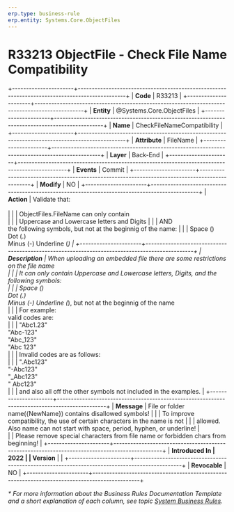 ```yaml
---
erp.type: business-rule
erp.entity: Systems.Core.ObjectFiles
---
```


# R33213 ObjectFile - Check File Name Compatibility
+----------------------+-----------------------------------------------------------------------------------------------+
| **Code**             | R33213                                                                                        |
+----------------------+-----------------------------------------------------------------------------------------------+
| **Entity**           | @Systems.Core.ObjectFiles                                                                     |
+----------------------+-----------------------------------------------------------------------------------------------+
| **Name**             | CheckFileNameCompatibility                                                                    |
+----------------------+-----------------------------------------------------------------------------------------------+
| **Attribute**        | FileName                                                                                      |
+----------------------+-----------------------------------------------------------------------------------------------+
| **Layer**            | Back-End                                                                                      |
+----------------------+-----------------------------------------------------------------------------------------------+
| **Events**           | Commit                                                                                        |
+----------------------+-----------------------------------------------------------------------------------------------+
| **Modify**           | NO                                                                                            |
+----------------------+-----------------------------------------------------------------------------------------------+
| **Action**           | Validate that:      <br/><br/>                                                                |
|                      | ObjectFiles.FileName can only contain  <br>                                                   |
|                      | Uppercase and Lowercase letters and Digits <bg>                                               |
|                      | AND <br> the following symbols, but not at the beginnig of the name:                          |
|                      | Space () <br> Dot (.) <br> Minus (-) Underline (_)                                            |
+----------------------+-----------------------------------------------------------------------------------------------+
| **Description**      | When uploading an embedded file there are some restrictions on the file name <br>             |
|                      | It can only contain Uppercase and Lowercase letters, Digits, and the following symbols: <br>  |
|                      | Space () <br> Dot (.) <br> Minus (-) Underline (_), but not at the beginnig of the name <br>  |
|                      | For example: <br> valid codes are: <br>                                                       |
|                      | "Abc1.23" <br> "Abc-123" <br> "Abc_123" <br> "Abc 123" <br>                                   |
|                      | Invalid codes are as follows: <br>                                                            |
|                      | ".Abc123" <br> "-Abc123" <br> "_Abc123" <br> " Abc123" <br>                                   |
|                      | and also all off the other symbols not included in the examples.                              |
+----------------------+-----------------------------------------------------------------------------------------------+
| **Message**          | File or folder name({NewName}) contains disallowed symbols!                                   |
|                      | To improve compatibility, the use of certain characters in the name is not                    |
|                      | allowed. Also name can not start with space, period, hyphen, or underline!                    |  
|                      | Please remove special characters from file name or forbidden chars from beginning!            |
+----------------------+-----------------------------------------------------------------------------------------------+
| **Introduced In      | 2022                                                                                          |
| Version**            |                                                                                               |
+----------------------+-----------------------------------------------------------------------------------------------+
| **Revocable**        | NO                                                                                            |
+----------------------+-----------------------------------------------------------------------------------------------+

*\* For more information about the Business Rules Documentation Template and a short explanation of each column, see
topic [System Business Rules](../templates/template-description-system-business-rules.md).*
